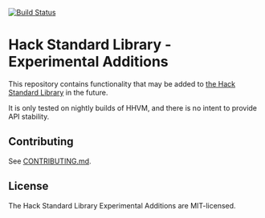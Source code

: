 [![Build Status](https://travis-ci.org/hhvm/hsl-experimental.svg?branch=master)](https://travis-ci.org/hhvm/hsl-experimental)

# Hack Standard Library - Experimental Additions

This repository contains functionality that may be added to
[the Hack Standard Library](https://github.com/hhvm/hsl/) in the future.

It is only tested on nightly builds of HHVM, and there is no intent to provide
API stability.

## Contributing

See [CONTRIBUTING.md](CONTRIBUTING.md).

## License

The Hack Standard Library Experimental Additions are MIT-licensed.
